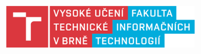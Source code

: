 <a href="http://www.fit.vutbr.cz/"><img alt="VUT-FIT" src="/static/img/logos/fit.png" title="VUT-FIT" style="
    margin-top: 13px;
"></a>